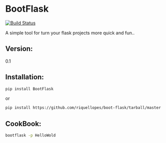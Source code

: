 BootFlask
=========
[![Build Status](https://travis-ci.org/riquellopes/boot-flask.svg?branch=master)](https://travis-ci.org/riquellopes/boot-flask)

A simple tool for turn your flask projects more quick and fun..

Version:
----

0.1


Installation:
--------------

```sh
pip install BootFlask
```

or

```sh
pip install https://github.com/riquellopes/boot-flask/tarball/master
```

CookBook:
-------------
```sh
bootflask -p HelloWold
```
